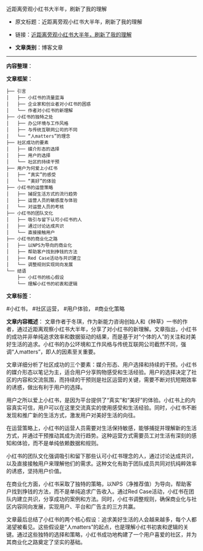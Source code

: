 近距离旁观小红书大半年，刷新了我的理解
- 原文标题：近距离旁观小红书大半年，刷新了我的理解
- 链接：[近距离旁观小红书大半年，刷新了我的理解](https://mp.weixin.qq.com/s/TTl-DPz2Kv7cFTXWeA_oTw)

- **文章类别**：博客文章

---

**内容整理**： 

**文章框架**：
```
├── 引言
│   ├── 小红书的流量蓝海
│   ├── 企业家和创业者对小红书的困惑
│   └── 作者对小红书的新理解
├── 小红书的独特之处
│   ├── 办公环境与工作风格
│   ├── 与传统互联网公司的不同
│   └── “人matters”的理念
├── 社区成功的要素
│   ├── 媒介形态的选择
│   ├── 用户的选择
│   └── 社区的持续干预
├── 用户为何爱上小红书
│   ├── “真实”的感受
│   └── “美好”的体验
├── 小红书的运营策略
│   ├── 捕捉生活方式的流行趋势
│   ├── 运营人员的敏感度与体验
│   └── 对运营人员的考核
├── 小红书的团队文化
│   ├── 吸引与留下认可小红书的人
│   ├── 通过讨论达成共识
│   └── 直接接触用户
├── 小红书的商业化之路
│   ├── 以NPS为导向的商业化
│   ├── 帮助客户找到挣钱的方法
│   ├── Red Case活动与共识建立
│   └── 调整规则实现同向发展
└── 结语
    ├── 小红书的核心假设
    └── 理解小红书的初衷和逻辑
```

**文章标签**：

#小红书， #社区运营， #用户体验， #商业化策略

**文章内容概述**：
文章作者于冬琪，作为新能力咨询创始人和《种草》一书的作者，通过近距离观察小红书大半年，分享了对小红书的新理解。文章指出，小红书的成功并非单纯追求效率和数据驱动的结果，而是基于对“个体的人”的关注和对美好生活的追求。小红书的办公环境和工作风格与传统互联网公司截然不同，强调“人matters”，即人的因素至关重要。

文章详细分析了社区成功的三个要素：媒介形态、用户选择和持续的干预。小红书的媒介形态以笔记为主，适合用户分享购物感受和生活经验。用户的选择决定了社区的内容和交流氛围，而持续的干预则是社区运营的关键，需要不断对抗短期效率的诱惑，做出有利于用户的选择。

用户之所以爱上小红书，是因为平台提供了“真实”和“美好”的体验。小红书上的内容真实可信，用户可以在这里交流真实的使用感受和生活经验。同时，小红书不断发现和推广新的生活方式，激发用户对美好生活的向往。

在运营策略上，小红书的运营人员需要对生活保持敏感，能够捕捉并理解新的生活方式，并通过干预推动其成为流行趋势。这种运营方式需要员工对生活有深刻的感知和体验，而不是单纯依赖数据和规则。

小红书的团队文化强调吸引和留下那些认可小红书理念的人，通过讨论达成共识，以及直接接触用户来理解他们的需求。这种文化有助于团队成员共同对抗纯粹效率的诱惑，坚持用户价值。

在商业化方面，小红书采取了独特的策略，以NPS（净推荐值）为导向，帮助客户找到挣钱的方法，而不是单纯追求广告收入。通过Red Case活动，小红书在团队内建立共识，分享成功的案例和方法。同时，小红书调整规则，确保商业化与社区内容同向发展，实现用户、平台和广告主的三方共赢。

文章最后总结了小红书的两个核心假设：追求美好生活的人会越来越多，每个人都渴望被看见。这些假设是“人matters”的起点，也是理解小红书初衷和逻辑的关键。通过这些独特的选择和策略，小红书成功地构建了一个用户喜爱的社区，并为其商业化之路奠定了坚实的基础。